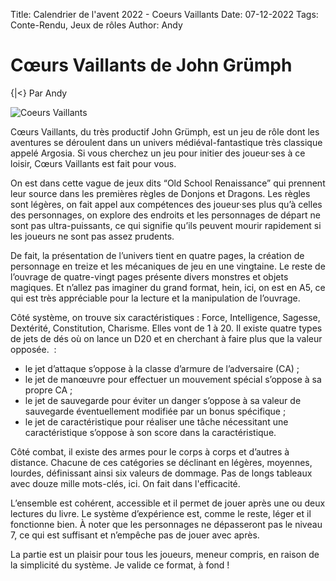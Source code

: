 Title: Calendrier de l'avent 2022 - Coeurs Vaillants
Date: 07-12-2022
Tags: Conte-Rendu, Jeux de rôles
Author: Andy

# Cœurs Vaillants de John Grümph
{|<} Par Andy

![Coeurs Vaillants](https://s1.qwant.com/thumbr/0x380/9/a/40b1d35af671f43f34b50fa0b9f6332e98281a28709ad91dbbdf8e77b1efcb/8yezy2-front-shortedge-384.jpg?u=https%3A%2F%2Fassets.lulu.com%2Fcover_thumbs%2F8%2Fy%2F8yezy2-front-shortedge-384.jpg&q=0&b=1&p=0&a=0)

Cœurs Vaillants, du très productif John Grümph, est un jeu de rôle dont les aventures se déroulent dans un univers médiéval-fantastique très classique appelé Argosia. Si vous cherchez un jeu pour initier des joueur·ses à ce loisir, Cœurs Vaillants est fait pour vous.

On est dans cette vague de jeux dits “Old School Renaissance” qui prennent leur source dans les premières règles de Donjons et Dragons. Les règles sont légères, on fait appel aux compétences des joueur·ses plus qu’à celles des personnages, on explore des endroits et les personnages de départ ne sont pas ultra-puissants, ce qui signifie qu’ils peuvent mourir rapidement si les joueurs ne sont pas assez prudents.

De fait, la présentation de l’univers tient en quatre pages, la création de personnage en treize et les mécaniques de jeu en une vingtaine. Le reste de l’ouvrage de quatre-vingt pages présente divers monstres et objets magiques. Et n’allez pas imaginer du grand format, hein, ici, on est en A5, ce qui est très appréciable pour la lecture et la manipulation de l’ouvrage.

Côté système, on trouve six caractéristiques : Force, Intelligence, Sagesse, Dextérité, Constitution, Charisme. Elles vont de 1 à 20. Il existe quatre types de jets de dés où on lance un D20 et en cherchant à faire plus que la valeur opposée.  :

- le jet d’attaque s’oppose à la classe d’armure de l’adversaire (CA) ;
- le jet de manœuvre pour effectuer un mouvement spécial s’oppose à sa propre CA ;
- le jet de sauvegarde pour éviter un danger s’oppose à sa valeur de sauvegarde éventuellement modifiée par un bonus spécifique ;
- le jet de caractéristique pour réaliser une tâche nécessitant une caractéristique s’oppose à son score dans la caractéristique.

Côté combat, il existe des armes pour le corps à corps et d’autres à distance. Chacune de ces catégories se déclinant en légères, moyennes, lourdes, définissant ainsi six valeurs de dommage. Pas de longs tableaux avec douze mille mots-clés, ici. On fait dans l'efficacité.

L’ensemble est cohérent, accessible et il permet de jouer après une ou deux lectures du livre. Le système d’expérience est, comme le reste, léger et il fonctionne bien. À noter que les personnages ne dépasseront pas le niveau 7, ce qui est suffisant et n’empêche pas de jouer avec après.

La partie est un plaisir pour tous les joueurs, meneur compris, en raison de la simplicité du système. Je valide ce format, à fond !
